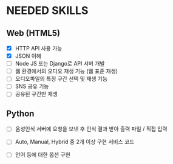 # NEEDED SKILLS

## Web (HTML5)
- [x] HTTP API 사용 가능
- [x] JSON 이해
- [ ] Node JS 또는 Django로 API 서버 개발
- [ ] 웹 환경에서의 오디오 재생 기능 (웹 표준 재생)
- [ ] 오디오파일의 특정 구간 선택 및 재생 기능
- [ ] SNS 공유 기능
- [ ] 공유된 구간만 재생 

## Python
- [ ] 음성인식 서버에 요청을 보낸 후 인식 결과 받아 출력 파일 / 직접 입력
- [ ] Auto, Manual, Hybrid 중 2개 이상 구현 서비스 코드
- [ ] 언어 등에 대한 옵션 구현

